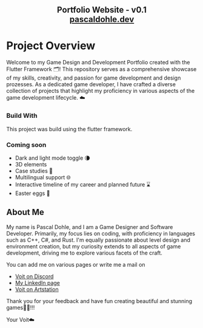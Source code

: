 <h2 align="center">
  Portfolio Website - v0.1<br/>
  <a href="https://pascaldohle.dev" target="_blank">pascaldohle.dev</a>
</h2>

# Project Overview

Welcome to my Game Design and Development Portfolio created with the Flutter Framework 🗂️! This repository serves as a comprehensive showcase of my skills, creativity, and passion for game development and design prozesses. As a dedicated game developer, I have crafted a diverse collection of projects that highlight my proficiency in various aspects of the game development lifecycle. ☁️

### Build With
This project was build using the flutter framework.

### Coming soon

- Dark and light mode toggle 🌘
- 3D elements
- Case studies 📜
- Multilingual support 🌐
- Interactive timeline of my career and planned future ⌛
- Easter eggs 🥚

## About Me

My name is Pascal Dohle, and I am a Game Designer and Software Developer. Primarily, my focus lies on coding, with proficiency in languages such as C++, C#, and Rust. I'm equally passionate about level design and environment creation, but my curiosity extends to all aspects of game development, driving me to explore various facets of the craft.

You can add me on various pages or write me a mail on

- [Voit on Discord](https://discord.com/users/366624374557769728)
- [My LinkedIn page](https://www.linkedin.com/in/pascal-dohle-a44531294/)
- [Voit on Artstation](https://www.artstation.com/iamvoit)

Thank you for your feedback and have fun creating beautiful and stunning games🚀✨!!!

Your Voit☁️
